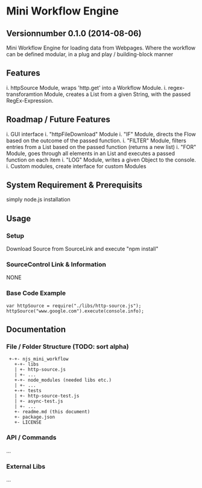 # Mini Workflow Engine
## Versionnumber 0.1.0 (2014-08-06)
Mini Workflow Engine for loading data from Webpages. Where the workflow can be defined modular, in a plug and play / building-block manner

## Features
i. httpSource Module, wraps 'http.get' into a Workflow Module.
i. regex-transforamtion Module, creates a List from a given String, with the passed RegEx-Expression.

## Roadmap / Future Features
i. GUI interface
i. "httpFileDownload" Module
i. "IF" Module, directs the Flow based on the outcome of the passed function.
i. "FILTER" Module, filters entries from a List based on the passed function (returns a new list)
i. "FOR" Module, goes through all elements in an List and executes a passed function on each item
i. "LOG" Module, writes a given Object to the console.
i. Custom modules, create interface for custom Modules

## System Requirement & Prerequisits
 simply node.js installation

## Usage

### Setup
Download Source from SourceLink and execute "npm install"

### SourceControl Link & Information
NONE

### Base Code Example

    var httpSource = require("./libs/http-source.js");
	httpSource("www.google.com").execute(console.info);
	

## Documentation

### File / Folder Structure (TODO: sort alpha)
     +-+- njs_mini_workflow
	   +-+- libs
	   | +- http-source.js
	   | +- ...
       +-+- node_modules (needed libs etc.)
       | +- ...
       +-+- tests
       | +- http-source-test.js
       | +- async-test.js
       | +- ...
       +- readme.md (this document)
	   +- package.json
	   +- LICENSE
	  
### API / Commands
...

### External Libs
...

